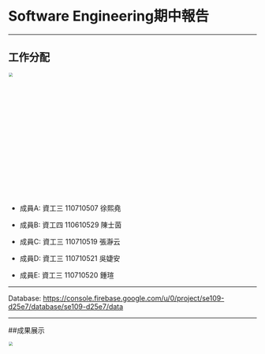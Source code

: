 
# Software Engineering期中報告

<hr>

## 工作分配

<img src="https://github.com/syuan0327/se/blob/master/img/work.jpg" style="zoom:50%" width="500px"/>

* 成員A: 資工三 110710507 徐熙堯

* 成員B: 資工四 110610529 陳士茵

* 成員C: 資工三 110710519 張瀞云

* 成員D: 資工三 110710521 吳婕安

* 成員E: 資工三 110710520 鍾瑄

<hr>

Database: https://console.firebase.google.com/u/0/project/se109-d25e7/database/se109-d25e7/data

<hr>

##成果展示

<img src="https://github.com/syuan0327/se/blob/master/img/result.gif" style="zoom:50%" width="1000px"/>
